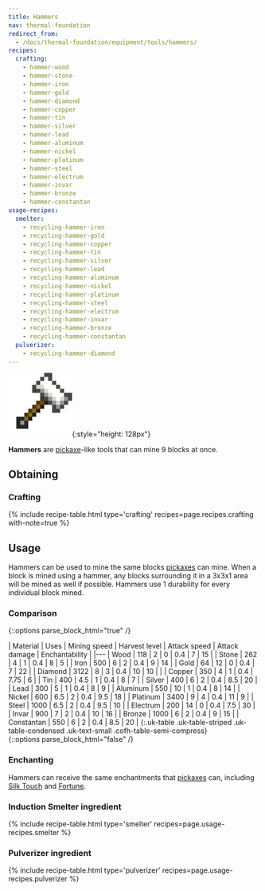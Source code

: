 ```yaml
---
title: Hammers
nav: thermal-foundation
redirect_from:
  - /docs/thermal-foundation/equipment/tools/hammers/
recipes:
  crafting:
    - hammer-wood
    - hammer-stone
    - hammer-iron
    - hammer-gold
    - hammer-diamond
    - hammer-copper
    - hammer-tin
    - hammer-silver
    - hammer-lead
    - hammer-aluminum
    - hammer-nickel
    - hammer-platinum
    - hammer-steel
    - hammer-electrum
    - hammer-invar
    - hammer-bronze
    - hammer-constantan
usage-recipes:
  smelter:
    - recycling-hammer-iron
    - recycling-hammer-gold
    - recycling-hammer-copper
    - recycling-hammer-tin
    - recycling-hammer-silver
    - recycling-hammer-lead
    - recycling-hammer-aluminum
    - recycling-hammer-nickel
    - recycling-hammer-platinum
    - recycling-hammer-steel
    - recycling-hammer-electrum
    - recycling-hammer-invar
    - recycling-hammer-bronze
    - recycling-hammer-constantan
  pulverizer:
    - recycling-hammer-diamond
---
```


![Hammers](/assets/images/thermal-foundation/hammers.gif){:style="height: 128px"}


**Hammers** are [pickaxe](https://minecraft.gamepedia.com/Pickaxe)-like tools
that can mine 9 blocks at once.


Obtaining
---------

### Crafting
{% include recipe-table.html type='crafting' recipes=page.recipes.crafting with-note=true %}


Usage
-----

Hammers can be used to mine the same blocks
[pickaxes](https://minecraft.gamepedia.com/Pickaxe) can mine. When a block is
mined using a hammer, any blocks surrounding it in a 3x3x1 area will be mined as
well if possible. Hammers use 1 durability for every individual block mined.

### Comparison
{::options parse_block_html="true" /}
<div class="uk-overflow-container">
| Material | Uses | Mining speed | Harvest level | Attack speed | Attack damage | Enchantability |
|---
| Wood | 118 | 2 | 0 | 0.4 | 7 | 15 |
| Stone | 262 | 4 | 1 | 0.4 | 8 | 5 |
| Iron | 500 | 6 | 2 | 0.4 | 9 | 14 |
| Gold | 64 | 12 | 0 | 0.4 | 7 | 22 |
| Diamond | 3122 | 8 | 3 | 0.4 | 10 | 10 |
|
| Copper | 350 | 4 | 1 | 0.4 | 7.75 | 6 |
| Tin | 400 | 4.5 | 1 | 0.4 | 8 | 7 |
| Silver | 400 | 6 | 2 | 0.4 | 8.5 | 20 |
| Lead | 300 | 5 | 1 | 0.4 | 8 | 9 |
| Aluminum | 550 | 10 | 1 | 0.4 | 8 | 14 |
| Nickel | 600 | 6.5 | 2 | 0.4 | 9.5 | 18 |
| Platinum | 3400 | 9 | 4 | 0.4 | 11 | 9 |
| Steel | 1000 | 6.5 | 2 | 0.4 | 9.5 | 10 |
| Electrum | 200 | 14 | 0 | 0.4 | 7.5 | 30 |
| Invar | 900 | 7 | 2 | 0.4 | 10 | 16 |
| Bronze | 1000 | 6 | 2 | 0.4 | 9 | 15 |
| Constantan | 550 | 6 | 2 | 0.4 | 8.5 | 20 |
{:.uk-table .uk-table-striped .uk-table-condensed .uk-text-small .cofh-table-semi-compress}
</div>
{::options parse_block_html="false" /}

### Enchanting
Hammers can receive the same enchantments that
[pickaxes](https://minecraft.gamepedia.com/Pickaxe) can, including [Silk
Touch](https://minecraft.gamepedia.com/Silk_Touch) and
[Fortune](https://minecraft.gamepedia.com/Fortune).

### Induction Smelter ingredient
{% include recipe-table.html type='smelter' recipes=page.usage-recipes.smelter %}

### Pulverizer ingredient
{% include recipe-table.html type='pulverizer' recipes=page.usage-recipes.pulverizer %}
